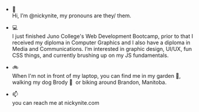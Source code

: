 - 👋 <br />Hi, I’m @nickynite, my pronouns are they/ them.

- 💻 <br />I just finished Juno College's Web Development Bootcamp, prior to that I received my diploma in Computer Graphics and I also have a diploma in Media and Communications. I’m interested in graphic design, UI/UX, fun CSS things, and currently brushing up on my JS fundamentals.

- 🚲 <br />When I'm not in front of my laptop, you can find me in my garden 🌱, walking my dog Brody 🐶&nbsp; or biking around Brandon, Manitoba.

- 📫 <br />you can reach me at nickynite.com

<!---
nickynite/nickynite is a ✨ special ✨ repository because its `README.md` (this file) appears on your GitHub profile.
You can click the Preview link to take a look at your changes.
--->
